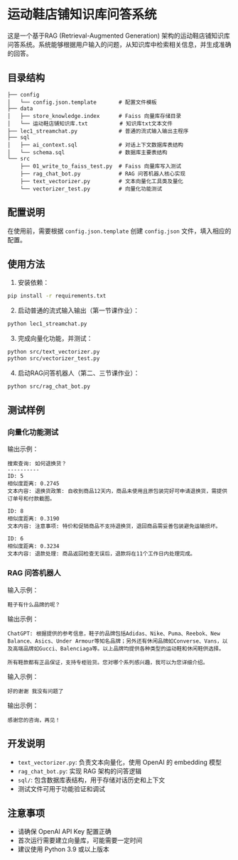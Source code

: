 # 运动鞋店铺知识库问答系统

这是一个基于RAG (Retrieval-Augmented Generation) 架构的运动鞋店铺知识库问答系统。系统能够根据用户输入的问题，从知识库中检索相关信息，并生成准确的回答。

## 目录结构

```
├── config
│   └── config.json.template       # 配置文件模板
├── data
│   ├── store_knowledge.index      # Faiss 向量库存储目录
│   └── 运动鞋店铺知识库.txt          # 知识库txt文本文件
├── lec1_streamchat.py             # 普通的流式输入输出主程序
├── sql
│   ├── ai_context.sql             # 对话上下文数据库表结构
│   └── schema.sql                 # 数据库主要表结构
└── src
    ├── 01_write_to_faiss_test.py  # Faiss 向量库写入测试
    ├── rag_chat_bot.py            # RAG 问答机器人核心实现
    ├── text_vectorizer.py         # 文本向量化工具类及量化
    └── vectorizer_test.py         # 向量化功能测试
```

## 配置说明

在使用前，需要根据 `config.json.template` 创建 `config.json` 文件，填入相应的配置。


## 使用方法

1. 安装依赖：
```bash
pip install -r requirements.txt
```

2. 启动普通的流式输入输出（第一节课作业）：
```bash
python lec1_streamchat.py
```

3. 完成向量化功能，并测试：
```bash
python src/text_vectorizer.py
python src/vectorizer_test.py
```

4. 启动RAG问答机器人（第二、三节课作业）：
```bash
python src/rag_chat_bot.py
```

## 测试样例

### 向量化功能测试
输出示例：
```
搜索查询: 如何退换货？
----------
ID: 5
相似度距离: 0.2745
文本内容: 退换货政策: 自收到商品12天内，商品未使用且原包装完好可申请退换货，需提供订单号和付款截图。

ID: 8
相似度距离: 0.3190
文本内容: 注意事项: 特价和促销商品不支持退换货，退回商品需妥善包装避免运输损坏。

ID: 6
相似度距离: 0.3234
文本内容: 退款处理: 商品返回检查无误后，退款将在11个工作日内处理完成。
```

### RAG 问答机器人
输入示例：
```
鞋子有什么品牌的呢？
```

输出示例：
```
ChatGPT: 根据提供的参考信息，鞋子的品牌包括Adidas、Nike、Puma、Reebok、New Balance、Asics、Under Armour等知名品牌；另外还有休闲品牌如Converse、Vans，以及高端品牌如Gucci、Balenciaga等。以上品牌均提供各种类型的运动鞋和休闲鞋供选择。

所有鞋款都有正品保证，支持专柜验货。您对哪个系列感兴趣，我可以为您详细介绍。
```

输入示例：
```
好的谢谢 我没有问题了
```

输出示例：
```
感谢您的咨询，再见！
```

## 开发说明

- `text_vectorizer.py`: 负责文本向量化，使用 OpenAI 的 embedding 模型
- `rag_chat_bot.py`: 实现 RAG 架构的问答逻辑
- `sql/`: 包含数据库表结构，用于存储对话历史和上下文
- 测试文件可用于功能验证和调试

## 注意事项

- 请确保 OpenAI API Key 配置正确
- 首次运行需要建立向量库，可能需要一定时间
- 建议使用 Python 3.9 或以上版本